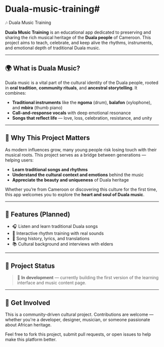 # Duala-music-training# 

🎶 Duala Music Training

**Duala Music Training** is an educational app dedicated to preserving and sharing the rich musical heritage of the **Duala people** of Cameroon. This project aims to teach, celebrate, and keep alive the rhythms, instruments, and emotional depth of traditional Duala music.

---

## 🌍 What is Duala Music?

Duala music is a vital part of the cultural identity of the Duala people, rooted in **oral tradition**, **community rituals**, and **ancestral storytelling**. It combines:

- **Traditional instruments** like the **ngoma** (drum), **balafon** (xylophone), and **mbira** (thumb piano)
- **Call-and-response vocals** with deep emotional resonance
- **Songs that reflect life** — love, loss, celebration, resistance, and unity

---

## 💓 Why This Project Matters

As modern influences grow, many young people risk losing touch with their musical roots. This project serves as a bridge between generations — helping users:

- **Learn traditional songs and rhythms**
- **Understand the cultural context and emotions** behind the music
- **Appreciate the beauty and uniqueness** of Duala heritage

Whether you’re from Cameroon or discovering this culture for the first time, this app welcomes you to explore the **heart and soul of Duala music**.

---

## 📱 Features (Planned)

- 🎧 Listen and learn traditional Duala songs  
- 🥁 Interactive rhythm training with real sounds  
- 📝 Song history, lyrics, and translations  
- 📚 Cultural background and interviews with elders  

---

## 🔧 Project Status

> 🚧 **In development** — currently building the first version of the learning interface and music content page.

---

## 👣 Get Involved

This is a community-driven cultural project. Contributions are welcome — whether you're a developer, designer, musician, or someone passionate about African heritage.

Feel free to fork this project, submit pull requests, or open issues to help make this platform better.
